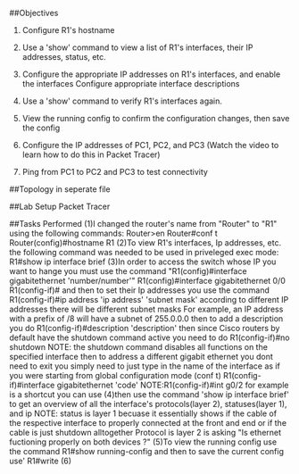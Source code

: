 ##Objectives
1. Configure R1's hostname

2. Use a 'show' command to view a list of R1's interfaces, their IP addresses, status, etc.

3. Configure the appropriate IP addresses on R1's interfaces, and enable the interfaces
    Configure appropriate interface descriptions

4. Use a 'show' command to verify R1's interfaces again.

5. View the running config to confirm the configuration changes, then save the config

6. Configure the IP addresses of PC1, PC2, and PC3
   (Watch the video to learn how to do this in Packet Tracer)

7. Ping from PC1 to PC2 and PC3 to test connectivity

##Topology
in seperate file

##Lab Setup
Packet Tracer

##Tasks Performed
(1)I changed the router's name from "Router" to "R1" using the following commands:
    Router>en
    Router#conf t
    Router(config)#hostname R1
(2)To view R1's interfaces, Ip addresses, etc. the following command was needed to be used in priveleged exec mode:
    R1#show ip interface brief
(3)In order to access the switch whose IP you want to hange you must use the command "R1(config)#interface gigabitethernet 'number/number'"
    R1(config)#interface gigabitethernet 0/0
    R1(config-if)#
and then to set their Ip addresses you use the command
    R1(config-if)#ip address 'ip address' 'subnet mask'
        according to different IP addresses there will be different subnet masks
            For example, an IP address with a prefix of /8 will have a subnet of 255.0.0.0
then to add a description you do
    R1(config-if)#description 'description'
then since Cisco routers by default have the shutdown command active you need to do
    R1(config-if)#no shutdown
        NOTE: the shutdown command disables all functions on the specified interface
then to address a different gigabit ethernet you dont need to exit you simply need to just type in the name of the interface as if you
were starting from global configuration mode (conf t)
    R1(config-if)#interface gigabitethernet 'code'
        NOTE:R1(config-if)#int g0/2 for example is a shortcut you can use
(4)then use the command 'show ip interface brief' to get an overview of all the interface's protocols(layer 2), statuses(layer 1), and ip
    NOTE: status is layer 1 becuase it essentially shows if the cable of the respective interface to properly connected at the front and end
    or if the cable is just shutdown alltogether
            Protocol is layer 2 is asking "Is ethernet fuctioning properly on both devices ?"
(5)To view the running config use the command
    R1#show running-config
and then to save the current config use'
    R1#write
(6)




